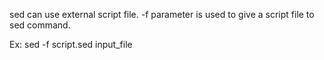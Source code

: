 sed can use external script file. -f parameter is used to give a script file to sed command.

Ex: sed -f script.sed input_file
